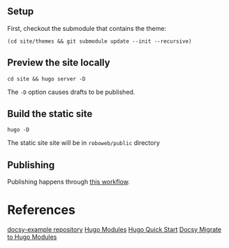 ## Setup

First, checkout the submodule that contains the theme:

```
(cd site/themes && git submodule update --init --recursive)
```

## Preview the site locally

```
cd site && hugo server -D
```

The `-D` option causes drafts to be published.

## Build the static site

```
hugo -D
```

The static site site will be in `roboweb/public` directory

## Publishing

Publishing happens through [this workflow](./github/workflows/gh-pages.yaml).

# References

[docsy-example repository](https://github.com/google/docsy-example)
[Hugo Modules](https://gohugo.io/hugo-modules/)
[Hugo Quick Start](https://gohugo.io/getting-started/quick-start/)
[Docsy Migrate to Hugo Modules](https://www.docsy.dev/docs/updating/convert-site-to-module/)